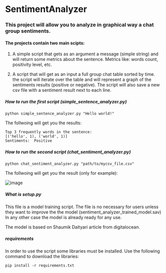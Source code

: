 # SentimentAnalyzer

### This project will allow you to analyze in graphical way a chat group sentiments.
#### The projects contain two main scipts:

1. A simple script that gets as an argument a message (simple string) and will return some metrics about the sentence.
   Metrics like: words count, positivity level, etc.
   
2. A script that will get as an input a full group chat table sorted by time. the script will iterate over the table and will represent a graph of the sentiments results (positive or negative). The script will also save a new csv file with a sentiment result next to each line.


##### How to run the first script (simple_sentence_analyzer.py)

```python simple_sentence_analyzer.py "Hello world!"```

The follwoing will get you the results:

```
Top 3 frequently words in the sentence:
[('hello', 1), ('world', 1)]
Sentiments:  Positive
```

##### How to run the second script (chat_sentiment_analyzer.py)

``` python chat_sentiment_analyzer.py "path/to/mycsv_file.csv" ```

The follwoing will get you the result (only for example):

![image](https://user-images.githubusercontent.com/45572842/116785229-155ff980-aaa1-11eb-917b-962f49cd2052.png)


##### What is setup.py

This file is a model training script.
The file is no necessary for users unless they want to improve the the model (sentiment_analyzer_trained_model.sav)
In any other case the model is already ready for any use.

The model is based on Shaumik Daityari article from digitalocean.

##### requirements

In order to use the script some libraries must be installed.
Use the following command to download the libraries:

```pip install -r requirements.txt```

